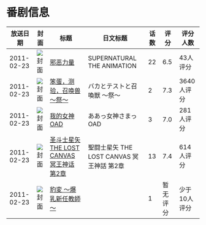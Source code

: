 # 番剧信息

|放送日期|封面|标题|日文标题|话数|评分|评分人数|
|---|---|---|---|---|---|---|
|2011-02-23|![封面](https://lain.bgm.tv/pic/cover/c/4e/86/10184_01m1f.jpg)|[邪恶力量](https://bangumi.tv/subject/10184)|SUPERNATURAL THE ANIMATION|22|6.5|43人评分|
|2011-02-23|![封面](https://lain.bgm.tv/pic/cover/c/63/1c/12496_pmH33.jpg)|[笨蛋，测验，召唤兽 ～祭～](https://bangumi.tv/subject/12496)|バカとテストと召喚獣 〜祭〜|2|7.3|3640人评分|
|2011-02-23|![封面](https://lain.bgm.tv/pic/cover/c/59/bb/12546_DDTdd.jpg)|[我的女神 OAD](https://bangumi.tv/subject/12546)|ああっ女神さまっ OAD|3|7.0|281人评分|
|2011-02-23|![封面](https://lain.bgm.tv/pic/cover/c/00/4a/12558_jMGc7.jpg)|[圣斗士星矢 THE LOST CANVAS 冥王神话 第2章](https://bangumi.tv/subject/12558)|聖闘士星矢 THE LOST CANVAS 冥王神話 第2章|13|7.4|614人评分|
|2011-02-23|![封面](https://bangumi.tv/img/no_icon_subject.png)|[豹変 ～爆乳新任教師～](https://bangumi.tv/subject/279092)||1|暂无评分|少于10人评分|
